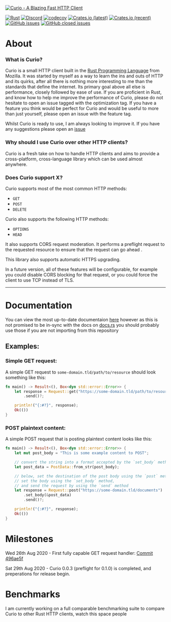 [![Curio - A Blazing Fast HTTP Client](https://raw.githubusercontent.com/fatalcenturion/Curio/media/static/images/Curio_clear.png)](https://crates.io/crates/curio)

[![Rust](https://github.com/fatalcenturion/Curio/workflows/CI/badge.svg?branch=master)](https://crates.io/crates/curio) [![Discord](https://img.shields.io/discord/275377268728135680)](https://discord.gg/EYKxkce) [![codecov](https://codecov.io/gh/fatalcenturion/Curio/branch/master/graph/badge.svg)](https://codecov.io/gh/fatalcenturion/Curio) [![Crates.io (latest)](https://img.shields.io/crates/dv/curio)](https://crates.io/crates/curio) [![Crates.io (recent)](https://img.shields.io/crates/dr/curio)](https://crates.io/crates/curio) [![GitHub issues](https://img.shields.io/github/issues-raw/fatalcenturion/curio)](https://crates.io/crates/curio) [![GitHub closed issues](https://img.shields.io/github/issues-closed-raw/fatalcenturion/curio)](https://crates.io/crates/curio)

# About

### What is Curio?

Curio is a small HTTP client built in the [Rust Programming Language](https://rust-lang.org) from Mozilla. 
It was started by myself as a way to learn the ins and outs of HTTP and its quirks, after all there is nothing more interesting to me than the standards that define the internet.
Its primary goal above all else is performance, closely followed by ease of use.
If you are proficient in Rust, and know how to help me improve the performance of Curio, please do not hesitate to open an issue tagged with the optimization tag.
If you have a feature you think would be perfect for Curio and would be useful to more than just yourself, please open an issue with the feature tag.

Whilst Curio is ready to use, I am always looking to improve it. If you have any suggestions please open an [issue](https://github.com/fatalcenturion/Curio/issues/new/choose)

### Why should I use Curio over other HTTP clients?

Curio is a fresh take on how to handle HTTP clients and aims to provide a cross-platform, cross-language library which can be used almost anywhere.

### Does Curio support X?

Curio supports most of the most common HTTP methods:
- `GET`
- `POST`
- `DELETE`

Curio also supports the following HTTP methods:
- `OPTIONS`
- `HEAD`

It also supports CORS request moderation. It performs a preflight request to the requested resource to ensure that the request can go ahead .

This library also supports automatic HTTPS upgrading. 

In a future version, all of these features will be configurable, for example you could disable CORS blocking for that request, or you could force the client to use TCP instead of TLS.

------


# Documentation

You can view the most up-to-date documentaion [here](https://curio.cf/docs/latest) however as this is not promised to be in-sync with the docs on [docs.rs](https://docs.rs/) you should probably use those if you are not importing from this repository

## Examples:

### Simple GET request:
A simple GET request to `some-domain.tld/path/to/resource` should look something like this:
```rust
fn main() -> Result<(), Box<dyn std::error::Error>> {
    let response = Request::get("https://some-domain.tld/path/to/resource")
        .send()?;

    println!("{:#?}", response);
    Ok(())
}
```

### POST plaintext content:
A simple POST request that is posting plaintext content looks like this:
```rust
fn main() -> Result<(), Box<dyn std::error::Error>> {
    let mut post_body = "This is some example content to POST";

    // convert the string into a format accepted by the `set_body` method.
    let post_data = PostData::from_str(post_body);

    // below, set the destination of the post body using the `post` method,
    // set the body using the `set_body` method,
    // and send the request by using the `send` method
    let response = Request::post("https://some-domain.tld/documents")
        .set_body(&post_data)
        .send()?;

    println!("{:#?}", response);
    Ok(())
}
```
# Milestones

Wed 26th Aug 2020 - First fully capable GET request handler: [Commit 496ae5f](https://github.com/fatalcenturion/Curio/commit/496ae5f909b750638009bbdc4aa10760e801f731) 

Sat 29th Aug 2020 - Curio 0.0.3 (preflight for 0.1.0) is completed, and preperations for release begin.

# Benchmarks

I am currently working on a full comparable benchmarking suite to compare Curio to other Rust HTTP clients, watch this space people
